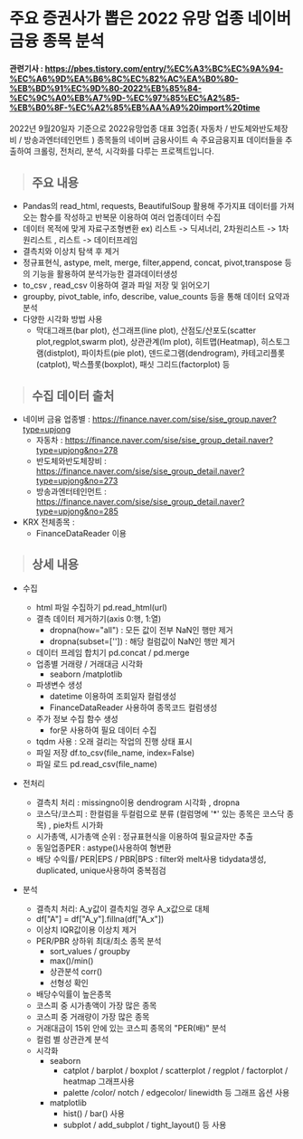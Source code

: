 # 주요 증권사가 뽑은 2022 유망 업종 네이버 금융 종목 분석
####  관련기사 : https://pbes.tistory.com/entry/%EC%A3%BC%EC%9A%94-%EC%A6%9D%EA%B6%8C%EC%82%AC%EA%B0%80-%EB%BD%91%EC%9D%80-2022%EB%85%84-%EC%9C%A0%EB%A7%9D-%EC%97%85%EC%A2%85-%EB%B0%8F-%EC%A2%85%EB%AA%A9%20import%20time

2022년 9월20일자 기준으로 2022유망업종 대표 3업종( 자동차 / 반도체와반도체장비 / 방송과엔터테인먼트 ) 종목들의 
네이버 금융사이트 속 주요금융지표 데이터들을 추출하여
크롤링, 전처리, 분석, 시각화를 다루는 프로젝트입니다.


> ## 주요 내용
* Pandas의 read_html, requests, BeautifulSoup 활용해 주가지표 데이터를 가져오는 함수를 작성하고 반복문 이용하여 여러 업종데이터 수집
* 데이터 목적에 맞게 자료구조형변환 ex) 리스트 -> 딕셔너리,  2차원리스트 -> 1차원리스트 , 리스트 -> 데이터프레임
* 결측치와 이상치 탐색 후 제거
* 정규표현식, astype, melt, merge, filter,append, concat, pivot,transpose 등의 기능을 활용하여 분석가능한 결과데이터생성
* to_csv , read_csv 이용하여 결과 파일 저장 및 읽어오기
* groupby, pivot_table, info, describe, value_counts 등을 통해 데이터 요약과 분석
* 다양한 시각화 방법 사용
   * 막대그래프(bar plot), 선그래프(line plot), 산점도/산포도(scatter plot,regplot,swarm plot), 상관관계(lm plot), 히트맵(Heatmap), 히스토그램(distplot), 파이차트(pie plot), 덴드로그램(dendrogram), 카테고리플롯(catplot), 박스플롯(boxplot), 패싯 그리드(factorplot) 등 

> ## 수집 데이터 출처
* 네이버 금융 업종별 : https://finance.naver.com/sise/sise_group.naver?type=upjong
    * 자동차 : https://finance.naver.com/sise/sise_group_detail.naver?type=upjong&no=278
    * 반도체와반도체장비 : https://finance.naver.com/sise/sise_group_detail.naver?type=upjong&no=273
    * 방송과엔터테인먼트 : https://finance.naver.com/sise/sise_group_detail.naver?type=upjong&no=285
* KRX 전체종목 :
    * FinanceDataReader 이용 
> ## 상세 내용
* 수집 
  * html 파일 수집하기 pd.read_html(url)
  * 결측 데이터 제거하기(axis 0:행, 1:열)
    * dropna(how="all")  : 모든 값이 전부 NaN인 행만 제거
    * dropna(subset=[''])  : 해당 컬럼값이 NaN인 행만 제거 
  * 데이터 프레임 합치기 pd.concat / pd.merge
  * 업종별 거래량 / 거래대금 시각화
    * seaborn /matplotlib
  * 파생변수 생성
    * datetime 이용하여 조회일자 컬럼생성
    * FinanceDataReader 사용하여 종목코드 컬럼생성
  * 주가 정보 수집 함수 생성
    * for문 사용하여 필요 데이터 수집
  * tqdm 사용 : 오래 걸리는 작업의 진행 상태 표시
  * 파일 저장 df.to_csv(file_name, index=False)
  * 파일 로드 pd.read_csv(file_name)
  
 * 전처리
    * 결측치 처리 : missingno이용 dendrogram 시각화 , dropna
    * 코스닥/코스피 :  한컬럼을 두컬럼으로 분류 (컬럼명에 '*' 있는 종목은 코스닥 종목) , pie차트 시가화
    * 시가총액, 시가총액 순위 : 정규표현식을 이용하여 필요글자만 추출
    * 동일업종PER : astype()사용하여 형변환
    * 배당 수익률/ PER|EPS / PBR|BPS : filter와 melt사용 tidydata생성, duplicated, unique사용하여 중복점검 

* 분석
  * 결측치 처리: A_y값이 결측치일 경우 A_x값으로 대체
  * df["A"] = df["A_y"].fillna(df["A_x"])
  * 이상치 IQR값이용 이상치 제거
  * PER/PBR 상하위 최대/최소 종목 분석
    * sort_values / groupby 
    * max()/min()
    * 상관분석 corr()
    * 선형성 확인
  * 배당수익률이 높은종목
  * 코스피 중 시가총액이 가장 많은 종목
  * 코스피 중 거래량이 가장 많은 종목
  * 거래대금이 15위 안에 있는 코스피 종목의 "PER(배)" 분석
  * 컬럼 별 상관관계 분석
  * 시각화
    * seaborn 
      * catplot / barplot / boxplot / scatterplot / regplot / factorplot / heatmap  그래프사용
      * palette /color/ notch / edgecolor/ linewidth 등 그래프 옵션 사용 
    * matplotlib
      * hist() / bar() 사용
      * subplot / add_subplot / tight_layout() 등 사용
